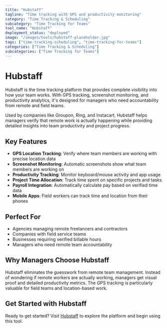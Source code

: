 ```yaml
---
title: "Hubstaff"
tagline: "Time tracking with GPS and productivity monitoring"
category: "Time Tracking & Scheduling"
subcategory: "Time Tracking for Teams"
tool_name: "Hubstaff"
deployment_status: "deployed"
image: "/images/tools/hubstaff-placeholder.jpg"
tags: ["time-tracking-scheduling", "time-tracking-for-teams"]
categories: ["Time Tracking & Scheduling"]
subcategories: ["Time Tracking for Teams"]
---
```


# Hubstaff

Hubstaff is the time tracking platform that provides complete visibility into how your team works. With GPS tracking, screenshot monitoring, and productivity analytics, it's designed for managers who need accountability from remote and field teams.

Used by companies like Groupon, Ring, and Instacart, Hubstaff helps managers verify that remote work is actually happening while providing detailed insights into team productivity and project progress.

## Key Features
- **GPS Location Tracking**: Verify where team members are working with precise location data
- **Screenshot Monitoring**: Automatic screenshots show what team members are working on
- **Productivity Tracking**: Monitor keyboard/mouse activity and app usage
- **Project Time Allocation**: Track time spent on specific projects and tasks
- **Payroll Integration**: Automatically calculate pay based on verified time data
- **Mobile Apps**: Field workers can track time and location from their phones

## Perfect For
- Agencies managing remote freelancers and contractors
- Companies with field service teams
- Businesses requiring verified billable hours
- Managers who need remote team accountability

## Why Managers Choose Hubstaff
Hubstaff eliminates the guesswork from remote team management. Instead of wondering if remote workers are actually working, managers get visual proof and detailed productivity metrics. The GPS tracking is particularly valuable for field teams and location-based work.

## Get Started with Hubstaff

Ready to get started? Visit [Hubstaff](https://hubstaff.com) to explore the platform and begin using this tool.

